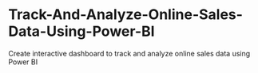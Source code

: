 # Track-And-Analyze-Online-Sales-Data-Using-Power-BI
Create interactive dashboard to track and analyze online sales data using Power BI

